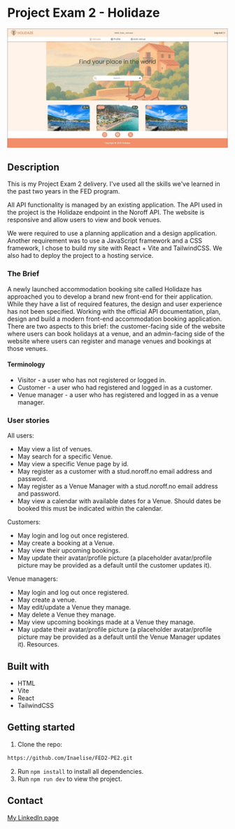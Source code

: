 # Project Exam 2 - Holidaze

![image](/public/images/holidaze-screenshot.jpg)

## Description

This is my Project Exam 2 delivery. I've used all the skills we've learned in the past two years in the FED program.

All API functionality is managed by an existing application. The API used in the project is the Holidaze endpoint in the Noroff API. The website is responsive and allow users to view and book venues.

We were required to use a planning application and a design application. Another requirement was to use a JavaScript framework and a CSS framework, I chose to build my site with React + Vite and TailwindCSS. We also had to deploy the project to a hosting service.

### The Brief

A newly launched accommodation booking site called Holidaze has approached you to develop a brand new front-end for their application. While they have a list of required features, the design and user experience has not been specified. Working with the official API documentation, plan, design and build a modern front-end accommodation booking application.
There are two aspects to this brief: the customer-facing side of the website where users can book holidays at a venue, and an admin-facing side of the website where users can register and manage venues and bookings at those venues.

#### Terminology

- Visitor - a user who has not registered or logged in.
- Customer - a user who had registered and logged in as a customer.
- Venue manager - a user who has registered and logged in as a venue manager.

### User stories

All users:

- May view a list of venues.
- May search for a specific Venue.
- May view a specific Venue page by id.
- May register as a customer with a stud.noroff.no email address and password.
- May register as a Venue Manager with a stud.noroff.no email address and password.
- May view a calendar with available dates for a Venue. Should dates be booked this must be indicated within the calendar.

Customers:

- May login and log out once registered.
- May create a booking at a Venue.
- May view their upcoming bookings.
- May update their avatar/profile picture (a placeholder avatar/profile picture may be provided as a default until the customer updates it).

Venue managers:

- May login and log out once registered.
- May create a venue.
- May edit/update a Venue they manage.
- May delete a Venue they manage.
- May view upcoming bookings made at a Venue they manage.
- May update their avatar/profile picture (a placeholder avatar/profile picture may be provided as a default until the Venue Manager updates it).
  Resources.

## Built with

- HTML
- Vite
- React
- TailwindCSS

## Getting started

1. Clone the repo:

```bash
https://github.com/Inaelise/FED2-PE2.git
```

2. Run `npm install` to install all dependencies.
3. Run `npm run dev` to view the project.

## Contact

[My LinkedIn page](https://www.linkedin.com/in/ina-elise-flom-b55433311/)
